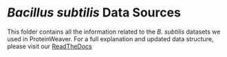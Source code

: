 # *Bacillus subtilis* Data Sources
This folder contains all the information related to the _B. subtilis_ datasets we used in ProteinWeaver. For a full explanation and updated data structure, please visit our [ReadTheDocs](https://reed-compbio.github.io/protein-weaver/data-version/)
